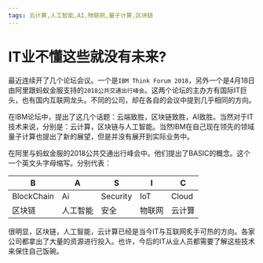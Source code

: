 ```yaml
---
tags: 云计算,人工智能,AI,物联网,量子计算,区块链
---
```

# IT业不懂这些就没有未来?
最近连续开了几个论坛会议。一个是`IBM Think Forum 2018`，另外一个是4月18日由阿里跟蚂蚁金服支持的`2018公共交通出行峰会`。这两个论坛的主办方有国际IT巨头，也有国内互联网龙头。不同的公司，却在各自的会议中提到几乎相同的方向。

在IBM论坛中，提出了这几个话题：云端致胜，区块链致胜，AI致胜。当然对于IT技术来说，分别是：云计算，区块链与人工智能。当然IBM在自己现在领先的领域量子计算也提出了新的展望，但是并没有展开到实际业务中。

在阿里与蚂蚁金服的2018公共交通出行峰会中。他们提出了BASIC的概念。这个一个英文头字母缩写。分别代表：

B|A|S|I|C
-|-|-|-|-
BlockChain|Ai|Security|IoT|Cloud
区块链|人工智能|安全|物联网|云计算

很明显，区块链，人工智能，云计算已经是当今IT与互联网炙手可热的方向。各家公司都拿出了大量的资源进行投入。也许，今后的IT从业人员都需要了解这些技术来保住自己饭碗。
